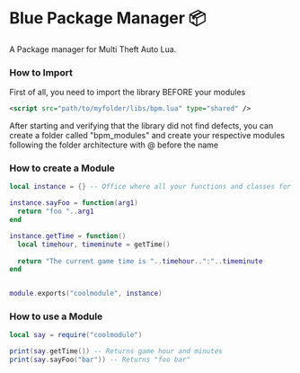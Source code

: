 # Blue Package Manager 📦
A Package manager for Multi Theft Auto Lua.


### How to Import
First of all, you need to import the library BEFORE your modules
```xml
<script src="path/to/myfolder/libs/bpm.lua" type="shared" />
```
After starting and verifying that the library did not find defects, you can create a folder called "bpm_modules" and create your respective modules following the folder architecture with @ before the name



### How to create a Module
```lua
local instance = {} -- Office where all your functions and classes for export are stored

instance.sayFoo = function(arg1)
  return "foo "..arg1
end

instance.getTime = function()
  local timehour, timeminute = getTime()
  
  return "The current game time is "..timehour..":"..timeminute
end


module.exports("coolmodule", instance)
```

### How to use a Module
```lua
local say = require("coolmodule")

print(say.getTime()) -- Returns game hour and minutes
print(say.sayFoo("bar")) -- Returns "foo bar"
```
